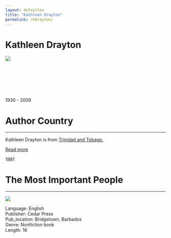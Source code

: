 ```yaml
---
layout: defaultau
title: "Kathleen Drayton"
permalink: /kdrayton/
---
```

<!-- partial:index.partial.html -->
<div class="content">
    <h1>Kathleen Drayton</h1>
    <div class="quote">
        <div><img src="http://www.theintegrationistcaribbean.org/wp-content/uploads/2014/02/Kathleen-Drayton1.jpg" class="logo"></div>
    </div>
    <div class="timeline">
        <div style="padding-bottom:100px;"></div>
        <div class="block">
            <div class="date right"><p class="right"> 1930 - 2009 </p></div>
            <div class="dot"></div>
            <div class="left first">
            <div class="author_country">
                <h1>Author Country</h1><hr>
          <div class="aclocation">  <p>Kathleen Drayton is from <a href="{{ site.baseurl }}/3">Trinidad and Tobago.</a></p></div>
              <div class="acreadmore">   <a href="#" target="_blank">Read more</a></div>
            </div>
            </div>
        </div>
        <div class="block">
            <div class="date left"><p class="left">1981</p></div>
            <div class="dot"></div>
            <div class="right">
                <h1>The Most Important People</h1><hr>
                <p><img src="https://scontent.fdcf1-1.fna.fbcdn.net/v/t1.6435-9/174777387_2380186138793088_8798988671334673485_n.jpg?stp=cp0_dst-jpg_e15_q65_s403x403&_nc_cat=103&ccb=1-7&_nc_sid=8024bb&_nc_ohc=MJhAdS-9LN0AX9_PRkq&_nc_ht=scontent.fdcf1-1.fna&oh=00_AfCOJHmBn0V1kMDPPbKbjclUBfQOxALZcIJeQihNuwmgEA&oe=63DCFC11"></p>
                <p>
                Language: English<br/>
                Publisher: Cedar Press<br/>
                Pub_location: Bridgetown, Barbados<br/>
                Genre: Nonfiction book<br/>
                Length: 16</p>
            </div>
        </div>
</div>
  <!-- partial -->
<script src='https://cdnjs.cloudflare.com/ajax/libs/jquery/3.1.1/jquery.min.js'></script><script  src="{{ site.baseurl }}/assets/js/authorscript.js"></script>
